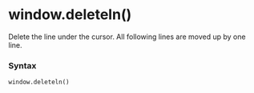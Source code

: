 # window.deleteln()

Delete the line under the cursor. All following lines are moved up by one line.

### Syntax

```python
window.deleteln()
```